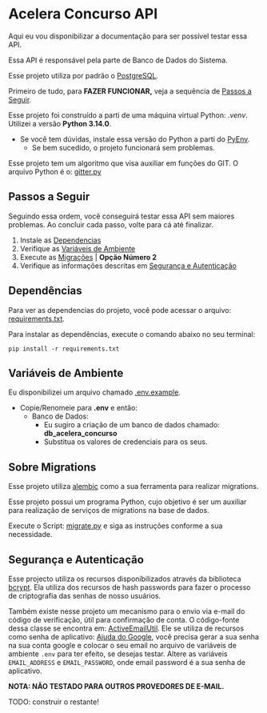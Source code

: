 # Acelera Concurso API
Aqui eu vou disponibilizar a documentação para ser possível testar essa API.

Essa API é responsável pela parte de Banco de Dados do Sistema.

Esse projeto utiliza por padrão o [PostgreSQL](https://www.postgresql.org/).

Primeiro de tudo, para **FAZER FUNCIONAR,** veja a sequência de [Passos a Seguir](#passos-a-seguir).

Esse projeto foi construído a parti de uma máquina virtual Python: *.venv*. Utilizei a versão **Python 3.14.0**.
* Se você tem dúvidas, instale essa versão do Python a parti do [PyEnv](https://github.com/pyenv/pyenv).
  * Se bem sucedido, o projeto funcionará sem problemas.

Esse projeto tem um algoritmo que visa auxiliar em funções do GIT. O arquivo Python é o: [gitter.py](gitter.py)

## Passos a Seguir
Seguindo essa ordem, você conseguirá testar essa API sem maiores problemas. Ao concluir cada passo, volte para cá até finalizar.

1. Instale as [Dependencias](#dependências)
2. Verifique as [Variáveis de Ambiente](#variáveis-de-ambiente)
3. Execute as [Migrações](#sobre-migrations) | **Opção Número 2**
4. Verifique as informações descritas em [Segurança e Autenticação](#segurança-e-autenticação)

## Dependências
Para ver as dependencias do projeto, você pode acessar o arquivo: [requirements.txt](requirements.txt).

Para instalar as dependências, execute o comando abaixo no seu terminal:

```commandline
pip install -r requirements.txt
```

## Variáveis de Ambiente
Eu disponibilizei um arquivo chamado [.env.example](.env.example).

* Copie/Renomeie para **.env** e então:
  * Banco de Dados:
    * Eu sugiro a criação de um banco de dados chamado: **db_acelera_concurso**
    * Substitua os valores de credenciais para os seus.

## Sobre Migrations
Esse projeto utiliza [alembic](https://alembic.sqlalchemy.org/en/latest/) como a sua ferramenta para realizar migrations.

Esse projeto possui um programa Python, cujo objetivo é ser um auxiliar para realização de serviços de migrations na base de dados.

Execute o Script: [migrate.py](migrate.py) e siga as instruções conforme a sua necessidade.

## Segurança e Autenticação
Esse projecto utiliza os recursos disponíbilizados através da biblioteca [bcrypt](https://pypi.org/project/bcrypt/).
Ela utiliza dos recursos de hash passwords para fazer o processo de criptografia das senhas de nosso usuários.

Também existe nesse projeto um mecanismo para o envio via e-mail do código de verificação, útil para confirmação de conta.
O código-fonte dessa classe se encontra em: [ActiveEmailUtil](/src/utils/active_email_util.py). Ele se utiliza de recursos como
senha de aplicativo: [Ajuda do Google](https://support.google.com/mail/answer/185833?hl=pt-BR), você precisa gerar a sua senha
na sua conta google e colocar o seu email no arquivo de variáveis de ambiente `.env` para ter efeito, se desejas testar.
Altere as variáveis `EMAIL_ADDRESS` e `EMAIL_PASSWORD`, onde email password é a sua senha de aplicativo.

**NOTA: NÃO TESTADO PARA OUTROS PROVEDORES DE E-MAIL.**

TODO: construir o restante! 
